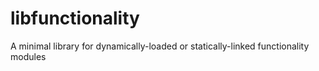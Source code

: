libfunctionality
================

A minimal library for dynamically-loaded or statically-linked functionality modules
